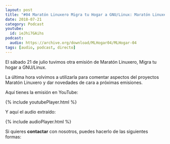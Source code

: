 ```yaml
---
layout: post
title: "#04 Maratón Linuxero Migra tu Hogar a GNU/Linux: Maratón Linuxero"
date: 2018-07-21
category: Podcast
youtube:
  id: ieJhi7GAihs
podcast:
  audio: https://archive.org/download/MLHogar04/MLHogar-04
tags: [audio, podcast, directo]
---
```

El sábado 21 de julio tuvimos otra emisión de Maratón Linuxero, Migra tu hogar a GNU/Linux.

La última hora volvimos a utilizarla para comentar aspectos del proyectos Maratón Linuxero y dar novedades de cara a próximas emisiones.

Aquí tienes la emisión en YouTube:

{% include youtubePlayer.html %}

Y aquí el audio extraído:

{% include audioPlayer.html %}

Si quieres **contactar** con nosotros, puedes hacerlo de las siguientes formas: